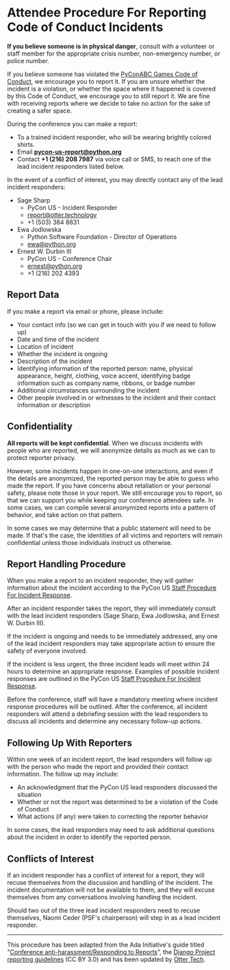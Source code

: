 # Attendee Procedure For Reporting Code of Conduct Incidents

**If you believe someone is in physical danger**, consult with a volunteer or staff member for the appropriate crisis number, non-emergency number, or police number.

If you believe someone has violated the [PyConABC Games Code of Conduct](https://us.pycon.org/2018/abougithub.com/naxelauk/abcgames-code-of-conduct/code-_of-_conduct/.md), we encourage you to report it. If you are unsure whether the incident is a violation, or whether the space where it happened is covered by this Code of Conduct, we encourage you to still report it. We are fine with receiving reports where we decide to take no action for the sake of creating a safer space.

During the conference you can make a report:

  - To a trained incident responder, who will be wearing brightly colored shirts.
  - Email **<pycon-us-report@python.org>**
  - Contact **+1 (216) 208 7987** via voice call or SMS, to reach one of the lead incident responders listed below.

In the event of a conflict of interest, you may directly contact any of the lead incident responders:

  * Sage Sharp
      * PyCon US - Incident Responder
      * <report@otter.technology>
      * +1 (503) 384 8831
  * Ewa Jodlowska
      * Python Software Foundation - Director of Operations
      * <ewa@python.org>
  * Ernest W. Durbin III
      * PyCon US - Conference Chair
      * <ernest@python.org>
      * +1 (216) 202 4393

## Report Data

If you make a report via email or phone, please include:

* Your contact info (so we can get in touch with you if we need to follow up)
* Date and time of the incident
* Location of incident
* Whether the incident is ongoing
* Description of the incident
* Identifying information of the reported person: name, physical appearance, height, clothing, voice accent, identifying badge information such as company name, ribbons, or badge number
* Additional circumstances surrounding the incident
* Other people involved in or witnesses to the incident and their contact information or description

## Confidentiality

**All reports will be kept confidential**. When we discuss incidents with people who are reported, we will anonymize details as much as we can to protect reporter privacy.

However, some incidents happen in one-on-one interactions, and even if the details are anonymized, the reported person may be able to guess who made the report. If you have concerns about retaliation or your personal safety, please note those in your report. We still encourage you to report, so that we can support you while keeping our conference attendees safe. In some cases, we can compile several anonymized reports into a pattern of behavior, and take action on that pattern.

In some cases we may determine that a public statement will need to be made. If that's the case, the identities of all victims and reporters will remain confidential unless those individuals instruct us otherwise.

## Report Handling Procedure

When you make a report to an incident responder, they will gather information about the incident according to the PyCon US [Staff Procedure For Incident Response](https://us.pycon.org/2018/about/code-of-conduct/staff-procedure/).

After an incident responder takes the report, they will immediately consult with the lead incident responders (Sage Sharp, Ewa Jodlowska, and Ernest W. Durbin III).

If the incident is ongoing and needs to be immediately addressed, any one of the lead incident responders may take appropriate action to ensure the safety of everyone involved.

If the incident is less urgent, the three incident leads will meet within 24 hours to determine an appropriate response. Examples of possible incident responses are outlined in the PyCon US [Staff Procedure For Incident Response](https://us.pycon.org/2018/about/code-of-conduct/staff-procedure/).

Before the conference, staff will have a mandatory meeting where incident response procedures will be outlined. After the conference, all incident responders will attend a debriefing session with the lead responders to discuss all incidents and determine any necessary follow-up actions.

## Following Up With Reporters

Within one week of an incident report, the lead responders will follow up with the person who made the report and provided their contact information. The follow up may include:

* An acknowledgment that the PyCon US lead responders discussed the situation
* Whether or not the report was determined to be a violation of the Code of Conduct
* What actions (if any) were taken to correcting the reporter behavior

In some cases, the lead responders may need to ask additional questions about the incident in order to identify the reported person.

## Conflicts of Interest

If an incident responder has a conflict of interest for a report, they will recuse themselves from the discussion and handling of the incident. The incident documentation will not be available to them, and they will excuse themselves from any conversations involving handling the incident.

Should two out of the three lead incident responders need to recuse themselves, Naomi Ceder (PSF's chairperson) will step in as a lead incident responder.

---

This procedure has been adapted from the Ada Initiative's guide titled "[Conference anti-harassment/Responding to Reports](http://geekfeminism.wikia.com/wiki/Conference_anti-harassment/Responding_to_reports)”, the [Django Project reporting guidelines](https://www.djangoproject.com/conduct/reporting/) (CC BY 3.0) and has been updated by [Otter Tech](https://otter.technology/).
<!--stackedit_data:
eyJoaXN0b3J5IjpbMTQ3MzE0NjY2MF19
-->